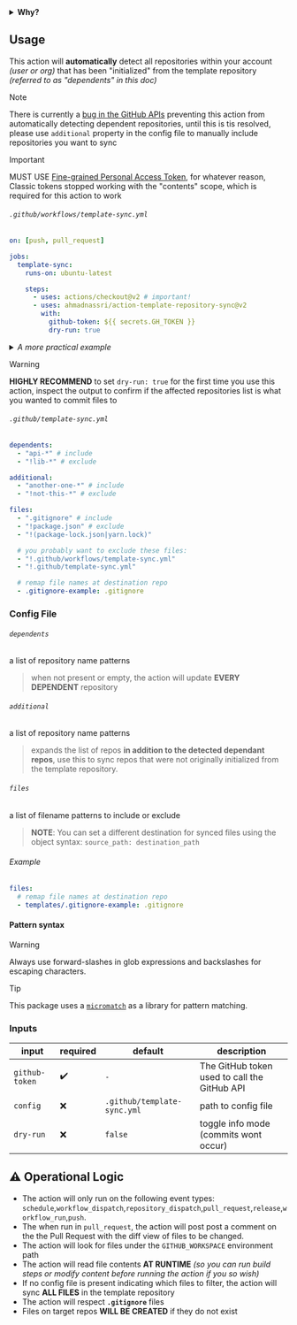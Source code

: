 <details>
  <summary><strong>Why?</strong></summary>

The [Template Repository](https://docs.github.com/en/github/creating-cloning-and-archiving-repositories/creating-a-template-repository) feature is a great way to accelerate creation of new projects.

However, after you "use" the template for first time, the two repositories will forever be out of sync _(any changes made to the template repository will not be reflected in the project repository)_

</details>

## Usage

This action will **automatically** detect all repositories within your account _(user or org)_ that has been "initialized" from the template repository _(referred to as "dependents" in this doc)_

> [!NOTE]
> There is currently a [bug in the GitHub APIs](https://github.com/github/docs/issues/4894) preventing this action from automatically detecting dependent repositories, until this is tis resolved, please use `additional` property in the config file to manually include repositories you want to sync

> [!IMPORTANT]
> MUST USE [Fine-grained Personal Access Token][tokens], for whatever reason, Classic tokens stopped working with the "contents" scope, which is required for this action to work

###### `.github/workflows/template-sync.yml`

```yaml
on: [push, pull_request]

jobs:
  template-sync:
    runs-on: ubuntu-latest

    steps:
      - uses: actions/checkout@v2 # important!
      - uses: ahmadnassri/action-template-repository-sync@v2
        with:
          github-token: ${{ secrets.GH_TOKEN }}
          dry-run: true
```

<details>
  <summary><em>A more practical example</em></summary>

```yaml
name: template-sync

on:
  pull_request: # run on pull requests to preview changes before applying

  workflow_run: # setup this workflow as a dependency of others
    workflows: [test, release] # don't sync template unless tests and other important workflows have passed

jobs:
  template-sync:
    timeout-minutes: 20

    runs-on: ubuntu-latest

    steps:
      - uses: actions/checkout@v2
      - uses: ahmadnassri/action-workflow-run-wait@v1 # wait for workflow_run to be successful
      - uses: ahmadnassri/action-workflow-queue@v1 # avoid conflicts, by running this template one at a time
      - uses: ahmadnassri/action-template-repository-sync@v1
        with:
          github-token: ${{ secrets.GH_TOKEN }}
```

</details>

> [!WARNING] 
> **HIGHLY RECOMMEND** to set `dry-run: true` for the first time you use this action, inspect the output to confirm if the affected repositories list is what you wanted to commit files to

###### `.github/template-sync.yml`

```yaml
dependents:
  - "api-*" # include
  - "!lib-*" # exclude

additional:
  - "another-one-*" # include
  - "!not-this-*" # exclude

files:
  - ".gitignore" # include
  - "!package.json" # exclude
  - "!(package-lock.json|yarn.lock)"

  # you probably want to exclude these files:
  - "!.github/workflows/template-sync.yml"
  - "!.github/template-sync.yml"

  # remap file names at destination repo
  - .gitignore-example: .gitignore
```

### Config File

###### `dependents`

a list of repository name patterns

> when not present or empty, the action will update **EVERY DEPENDENT** repository

###### `additional`

a list of repository name patterns

> expands the list of repos **in addition to the detected dependant repos**, use this to sync repos that were not originally initialized from the template repository.

###### `files`

a list of filename patterns to include or exclude

> **NOTE**: You can set a different destination for synced files using the object syntax: `source_path: destination_path`

###### Example

```yaml
files:
  # remap file names at destination repo
  - templates/.gitignore-example: .gitignore
```

#### Pattern syntax

> [!WARNING] 
> Always use forward-slashes in glob expressions and backslashes for escaping characters.

> [!TIP]
> This package uses a [`micromatch`](https://github.com/micromatch/micromatch) as a library for pattern matching.

### Inputs

| input          | required | default                     | description                                  |
| -------------- | -------- | --------------------------- | -------------------------------------------- |
| `github-token` | ✔️       | `-`                         | The GitHub token used to call the GitHub API |
| `config`       | ❌       | `.github/template-sync.yml` | path to config file                          |
| `dry-run`      | ❌       | `false`                     | toggle info mode (commits wont occur)        |

## :warning: Operational Logic

- The action will only run on the following event types: `schedule`,`workflow_dispatch`,`repository_dispatch`,`pull_request`,`release`,`workflow_run`,`push`.
- The when run in `pull_request`, the action will post post a comment on the the Pull Request with the diff view of files to be changed.
- The action will look for files under the `GITHUB_WORKSPACE` environment path
- The action will read file contents **AT RUNTIME** _(so you can run build steps or modify content before running the action if you so wish)_
- If no config file is present indicating which files to filter, the action will sync **ALL FILES** in the template repository
- The action will respect **`.gitignore`** files
- Files on target repos **WILL BE CREATED** if they do not exist

[tokens]: https://docs.github.com/en/authentication/keeping-your-account-and-data-secure/managing-your-personal-access-tokens#fine-grained-personal-access-tokens

